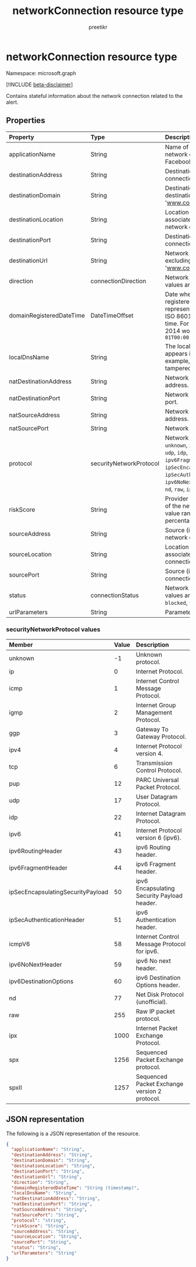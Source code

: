 ﻿---
title: "networkConnection resource type"
description: " > **Important:** APIs under the /beta version in Microsoft Graph are in preview and are subject to change. Use of these APIs in production applications is not supported."
localization_priority: Normal
doc_type: resourcePageType
ms.prod: ""
author: "preetikr"
---

# networkConnection resource type

Namespace: microsoft.graph

 [!INCLUDE [beta-disclaimer](../../includes/beta-disclaimer.md)]

Contains stateful information about the network connection related to the alert.

## Properties

| Property                 | Type                    | Description                                                                                                                                                                                                                                                                                                                         |
| :----------------------- | :---------------------- | :---------------------------------------------------------------------------------------------------------------------------------------------------------------------------------------------------------------------------------------------------------------------------------------------------------------------------------- |
| applicationName          | String                  | Name of the application managing the network connection (for example, Facebook, SMTP, etc.).                                                                                                                                                                                                                                        |
| destinationAddress       | String                  | Destination IP address (of the network connection).                                                                                                                                                                                                                                                                                 |
| destinationDomain        | String                  | Destination domain portion of the destination URL. (for example 'www.contoso.com').                                                                                                                                                                                                                                                 |
| destinationLocation      | String                  | Location (by IP address mapping) associated with the destination of a network connection.                                                                                                                                                                                                                                           |
| destinationPort          | String                  | Destination port (of the network connection).                                                                                                                                                                                                                                                                                       |
| destinationUrl           | String                  | Network connection URL/URI string - excluding parameters. (for example 'www.contoso.com/products/default.html')                                                                                                                                                                                                                     |
| direction                | connectionDirection     | Network connection direction. Possible values are: `unknown`, `inbound`, `outbound`.                                                                                                                                                                                                                                                |
| domainRegisteredDateTime | DateTimeOffset          | Date when the destination domain was registered. The Timestamp type represents date and time information using ISO 8601 format and is always in UTC time. For example, midnight UTC on Jan 1, 2014 would look like this: `'2014-01-01T00:00:00Z'`                                                                                   |
| localDnsName             | String                  | The local DNS name resolution as it appears in the host's local DNS cache (for example, in case the 'hosts' file was tampered with).                                                                                                                                                                                                |
| natDestinationAddress    | String                  | Network Address Translation destination IP address.                                                                                                                                                                                                                                                                                 |
| natDestinationPort       | String                  | Network Address Translation destination port.                                                                                                                                                                                                                                                                                       |
| natSourceAddress         | String                  | Network Address Translation source IP address.                                                                                                                                                                                                                                                                                      |
| natSourcePort            | String                  | Network Address Translation source port.                                                                                                                                                                                                                                                                                            |
| protocol                 | securityNetworkProtocol | Network protocol. Possible values are: `unknown`, `ip`, `icmp`, `igmp`, `ggp`, `ipv4`, `tcp`, `pup`, `udp`, `idp`, `ipv6`, `ipv6RoutingHeader`, `ipv6FragmentHeader`, `ipSecEncapsulatingSecurityPayload`, `ipSecAuthenticationHeader`, `icmpV6`, `ipv6NoNextHeader`, `ipv6DestinationOptions`, `nd`, `raw`, `ipx`, `spx`, `spxII`. |
| riskScore                | String                  | Provider generated/calculated risk score of the network connection. Recommended value range of 0-1, which equates to a percentage.                                                                                                                                                                                                  |
| sourceAddress            | String                  | Source (i.e. origin) IP address (of the network connection).                                                                                                                                                                                                                                                                        |
| sourceLocation           | String                  | Location (by IP address mapping) associated with the source of a network connection.                                                                                                                                                                                                                                                |
| sourcePort               | String                  | Source (i.e. origin) IP port (of the network connection).                                                                                                                                                                                                                                                                           |
| status                   | connectionStatus        | Network connection status. Possible values are: `unknown`, `attempted`, `succeeded`, `blocked`, `failed`.                                                                                                                                                                                                                           |
| urlParameters            | String                  | Parameters (suffix) of the destination URL.                                                                                                                                                                                                                                                                                         |

### securityNetworkProtocol values

| Member                            | Value | Description                                   |
| :-------------------------------- | :---- | :-------------------------------------------- |
| unknown                           | -1    | Unknown protocol.                             |
| ip                                | 0     | Internet Protocol.                            |
| icmp                              | 1     | Internet Control Message Protocol.            |
| igmp                              | 2     | Internet Group Management Protocol.           |
| ggp                               | 3     | Gateway To Gateway Protocol.                  |
| ipv4                              | 4     | Internet Protocol version 4.                  |
| tcp                               | 6     | Transmission Control Protocol.                |
| pup                               | 12    | PARC Universal Packet Protocol.               |
| udp                               | 17    | User Datagram Protocol.                       |
| idp                               | 22    | Internet Datagram Protocol.                   |
| ipv6                              | 41    | Internet Protocol version 6 (ipv6).           |
| ipv6RoutingHeader                 | 43    | ipv6 Routing header.                          |
| ipv6FragmentHeader                | 44    | ipv6 Fragment header.                         |
| ipSecEncapsulatingSecurityPayload | 50    | ipv6 Encapsulating Security Payload header.   |
| ipSecAuthenticationHeader         | 51    | ipv6 Authentication header.                   |
| icmpV6                            | 58    | Internet Control Message Protocol for ipv6.   |
| ipv6NoNextHeader                  | 59    | ipv6 No next header.                          |
| ipv6DestinationOptions            | 60    | ipv6 Destination Options header.              |
| nd                                | 77    | Net Disk Protocol (unofficial).               |
| raw                               | 255   | Raw IP packet protocol.                       |
| ipx                               | 1000  | Internet Packet Exchange Protocol.            |
| spx                               | 1256  | Sequenced Packet Exchange protocol.           |
| spxII                             | 1257  | Sequenced Packet Exchange version 2 protocol. |

## JSON representation

The following is a JSON representation of the resource.

<!-- {
  "blockType": "resource",
  "optionalProperties": [

  ],
  "@odata.type": "microsoft.graph.networkConnection"
}-->

```json
{
  "applicationName": "String",
  "destinationAddress": "String",
  "destinationDomain": "String",
  "destinationLocation": "String",
  "destinationPort": "String",
  "destinationUrl": "String",
  "direction": "String",
  "domainRegisteredDateTime": "String (timestamp)",
  "localDnsName": "String",
  "natDestinationAddress": "String",
  "natDestinationPort": "String",
  "natSourceAddress": "String",
  "natSourcePort": "String",
  "protocol": "string",
  "riskScore": "String",
  "sourceAddress": "String",
  "sourceLocation": "String",
  "sourcePort": "String",
  "status": "String",
  "urlParameters": "String"
}

```

<!-- uuid: 8fcb5dbc-d5aa-4681-8e31-b001d5168d79
2015-10-25 14:57:30 UTC -->

<!--
{
  "type": "#page.annotation",
  "description": "networkConnection resource",
  "keywords": "",
  "section": "documentation",
  "tocPath": "",
  "suppressions": []
}
-->
